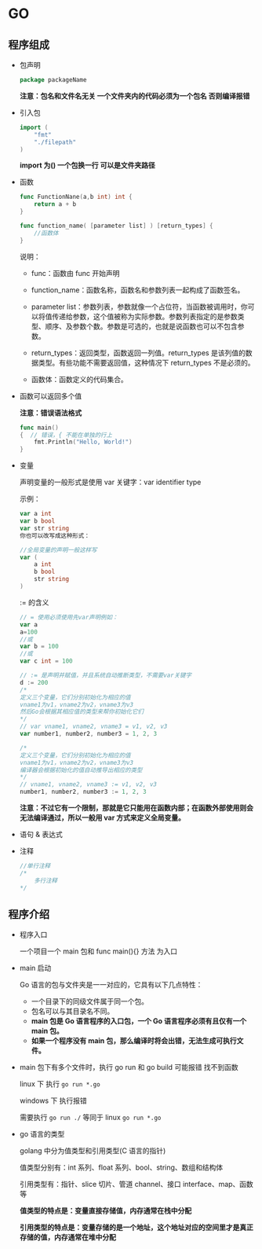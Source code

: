 # GO

## 程序组成

- 包声明

  ```go
  package packageName
  ```

  **注意：包名和文件名无关 一个文件夹内的代码必须为一个包名 否则编译报错**

- 引入包

  ```go
  import (
      "fmt"
      "./filepath"
  )
  ```

  **import 为() 一个包换一行 可以是文件夹路径**

- 函数

  ```go
  func FunctionNane(a,b int) int {
      return a + b
  }

  func function_name( [parameter list] ) [return_types] {
      //函数体
  }
  ```

  说明：

  - func：函数由 func 开始声明

  - function_name：函数名称，函数名和参数列表一起构成了函数签名。
  - parameter list：参数列表，参数就像一个占位符，当函数被调用时，你可以将值传递给参数，这个值被称为实际参数。参数列表指定的是参数类型、顺序、及参数个数。参数是可选的，也就是说函数也可以不包含参数。
  - return_types：返回类型，函数返回一列值。return_types 是该列值的数据类型。有些功能不需要返回值，这种情况下 return_types 不是必须的。
  - 函数体：函数定义的代码集合。

- 函数可以返回多个值

  **注意：错误语法格式**

  ```go
  func main()
  {  // 错误，{ 不能在单独的行上
      fmt.Println("Hello, World!")
  }
  ```

- 变量

  声明变量的一般形式是使用 var 关键字：var identifier type

  示例：

  ```go
  var a int
  var b bool
  var str string
  你也可以改写成这种形式：

  //全局变量的声明一般这样写
  var (
      a int
      b bool
      str string
  )
  ```

  := 的含义

  ```go
  // = 使用必须使用先var声明例如：
  var a
  a=100
  //或
  var b = 100
  //或
  var c int = 100

  // := 是声明并赋值，并且系统自动推断类型，不需要var关键字
  d := 200
  /*
  定义三个变量，它们分别初始化为相应的值
  vname1为v1，vname2为v2，vname3为v3
  然后Go会根据其相应值的类型来帮你初始化它们
  */
  // var vname1, vname2, vname3 = v1, v2, v3
  var number1, number2, number3 = 1, 2, 3

  /*
  定义三个变量，它们分别初始化为相应的值
  vname1为v1，vname2为v2，vname3为v3
  编译器会根据初始化的值自动推导出相应的类型
  */
  // vname1, vname2, vname3 := v1, v2, v3
  number1, number2, number3 := 1, 2, 3
  ```

  **注意：不过它有一个限制，那就是它只能用在函数内部；在函数外部使用则会无法编译通过，所以一般用 var 方式来定义全局变量。**

- 语句 & 表达式

- 注释

  ```go
  //单行注释
  /*
      多行注释
  */
  ```

## 程序介绍

- 程序入口

  一个项目一个 main 包和 func main(){} 方法 为入口

- main 启动

  Go 语言的包与文件夹是一一对应的，它具有以下几点特性：

  - 一个目录下的同级文件属于同一个包。
  - 包名可以与其目录名不同。
  - **main 包是 Go 语言程序的入口包，一个 Go 语言程序必须有且仅有一个 main 包。**
  - **如果一个程序没有 main 包，那么编译时将会出错，无法生成可执行文件。**

- main 包下有多个文件时，执行 go run 和 go build 可能报错 找不到函数

  linux 下 执行 `go run *.go`

  windows 下 执行报错

  需要执行 `go run ./` 等同于 linux `go run *.go`

- go 语言的类型

  golang 中分为值类型和引用类型(C 语言的指针)

  值类型分别有：int 系列、float 系列、bool、string、数组和结构体

  引用类型有：指针、slice 切片、管道 channel、接口 interface、map、函数等

  **值类型的特点是：变量直接存储值，内存通常在栈中分配**

  **引用类型的特点是：变量存储的是一个地址，这个地址对应的空间里才是真正存储的值，内存通常在堆中分配**
